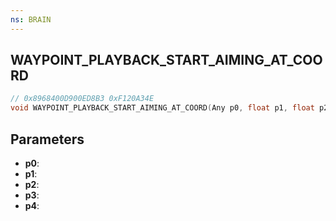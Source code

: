 ```yaml
---
ns: BRAIN
---
```

## WAYPOINT_PLAYBACK_START_AIMING_AT_COORD

```c
// 0x8968400D900ED8B3 0xF120A34E
void WAYPOINT_PLAYBACK_START_AIMING_AT_COORD(Any p0, float p1, float p2, float p3, BOOL p4);
```


## Parameters
* **p0**: 
* **p1**: 
* **p2**: 
* **p3**: 
* **p4**: 

